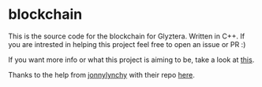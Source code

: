 # blockchain
This is the source code for the blockchain for Glyztera. Written in C++. If you are intrested in helping this project feel free to open an issue or PR :)

If you want more info or what this project is aiming to be, take a look at [this](https://github.com/Glyztera).


Thanks to the help from [jonnylynchy](https://github.com/jonnylynchy) with their repo [here](https://github.com/jonnylynchy/Blockchain-C-Plus-Plus-Example).